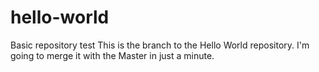 # hello-world
Basic repository test
This is the branch to the Hello World repository. I'm going to merge it with the Master in just a minute.

